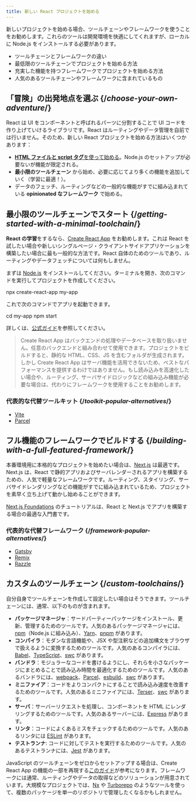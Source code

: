 ```yaml
---
title: 新しい React プロジェクトを始める
---
```


<Intro>

新しいプロジェクトを始める場合、ツールチェーンやフレームワークを使うことをお勧めします。これらのツールは開発環境を快適にしてくれますが、ローカルに Node.js をインストールする必要があります。

</Intro>

<YouWillLearn>

* ツールチェーンとフレームワークの違い
* 最低限のツールチェーンでプロジェクトを始める方法
* 充実した機能を持つフレームワークでプロジェクトを始める方法
* 人気のあるツールチェーンやフレームワークに含まれているもの

</YouWillLearn>

## 「冒険」の出発地点を選ぶ {/*choose-your-own-adventure*/}

React は UI をコンポーネントと呼ばれるパーツに分割することで UI コードを作り上げていけるライブラリです。React はルーティングやデータ管理を自前では行いません。そのため、新しい React プロジェクトを始める方法はいくつかあります：

* [**HTML ファイルと script タグ**を使って始める](/learn/add-react-to-a-website)。Node.js のセットアップが必要ないが機能が限定される。
* **最小限のツールチェーン** から始め、必要に応じてより多くの機能を追加していく（学習に最適！）。
* データのフェッチ、ルーティングなどの一般的な機能がすでに組み込まれている **opinionated なフレームワーク** で始める。

## 最小限のツールチェーンでスタート {/*getting-started-with-a-minimal-toolchain*/}

**React の学習**をするなら、[Create React App](https://create-react-app.dev/) をお勧めします。これは React を試したい場合や新しいシングルページ・クライアントサイドアプリケーションを構築したい場合に最も一般的な方法です。React 自体のためのツールであり、ルーティングやデータフェッチについては何もしません。

まずは [Node.js](https://nodejs.org/en/) をインストールしてください。ターミナルを開き、次のコマンドを実行してプロジェクトを作成してください。

<TerminalBlock>

npx create-react-app my-app

</TerminalBlock>

これで次のコマンドでアプリを起動できます。

<TerminalBlock>

cd my-app
npm start

</TerminalBlock>

詳しくは、[公式ガイド](https://create-react-app.dev/docs/getting-started)を参照してください。

> Create React App はバックエンドの処理やデータベースを取り扱いません。任意のバックエンドと組み合わせて使用できます。プロジェクトをビルドすると、静的な HTML、CSS、JS を含むフォルダが生成されます。しかし Create React App はサーバ機能を活用できないため、ベストなパフォーマンスを提供するわけではありません。もし読み込みを高速化したい場合や、ルーティング、サーバサイドロジックなどの組み込み機能が必要な場合は、代わりにフレームワークを使用することをお勧めします。

### 代表的な代替ツールキット {/*toolkit-popular-alternatives*/}

* [Vite](https://vitejs.dev/guide/)
* [Parcel](https://parceljs.org/getting-started/webapp/)

## フル機能のフレームワークでビルドする {/*building-with-a-full-featured-framework*/}

本番環境用に本格的なプロジェクトを始めたい場合は、[Next.js](https://nextjs.org/) は最適です。Next.js は、React で静的アプリおよびサーバレンダーされるアプリを構築するための、人気で軽量なフレームワークです。ルーティング、スタイリング、サーバサイドレンダリングなどの機能がすでに組み込まれているため、プロジェクトを素早く立ち上げて動かし始めることができます。

[Next.js Foundations](https://nextjs.org/learn/foundations/about-nextjs) のチュートリアルは、React と Next.js でアプリを構築する場合の最適な入門書です。

### 代表的な代替フレームワーク {/*framework-popular-alternatives*/}

* [Gatsby](https://www.gatsbyjs.org/)
* [Remix](https://remix.run/)
* [Razzle](https://razzlejs.org/)

## カスタムのツールチェーン {/*custom-toolchains*/}

自分自身でツールチェーンを作成して設定したい場合はそうできます。ツールチェーンには、通常、以下のものが含まれます。

* **パッケージマネージャ**：サードパーティーパッケージをインストール、更新、管理するためのツールです。人気のあるパッケージマネージャには、[npm](https://www.npmjs.com/)（Node.js に組み込み）、[Yarn](https://yarnpkg.com/)、[pnpm](https://pnpm.io/) があります。
* **コンパイラ**：モダンな言語機能や、JSX や型注釈などの追加構文をブラウザで扱えるように変換するためのツールです。人気のあるコンパイラには、[Babel](https://babeljs.io/)、[TypeScript](https://www.typescriptlang.org/)、[swc](https://swc.rs/) があります。
* **バンドラ**：モジュラーなコードを書けるようにし、それらを小さなパッケージにまとめることで読み込み時間を最適化するためのツールです。人気のあるバンドラには、[webpack](https://webpack.js.org/)、[Parcel](https://parceljs.org/)、[esbuild](https://esbuild.github.io/)、[swc](https://swc.rs/) があります。
* **ミニファイア**：コードをよりコンパクトにすることで読み込み速度を改善するためのツールです。人気のあるミニファイアには、[Terser](https://terser.org/)、[swc](https://swc.rs/) があります。
* **サーバ**：サーバーリクエストを処理し、コンポーネントを HTML にレンダリングするためのツールです。人気のあるサーバーには、[Express](https://expressjs.com/) があります。
* **リンタ**：コードによくあるミスをチェックするためのツールです。人気のあるリンタには [ESLint](https://eslint.org/) があります。
* **テストランナ**: コードに対してテストを実行するためのツールです。人気のあるテストランナには、[Jest](https://jestjs.io/) があります。

JavaScript のツールチェーンをゼロからセットアップする場合は、Create React App の機能の一部を再現する[このガイド](https://blog.usejournal.com/creating-a-react-app-from-scratch-f3c693b84658)が参考になります。フレームワークには通常、ルーティングやデータの取得などのソリューションが用意されています。大規模なプロジェクトでは、[Nx](https://nx.dev/react) や [Turborepo](https://turborepo.org/) のようなツールを使って、複数のパッケージを単一のリポジトリで管理したくなるかもしれません。